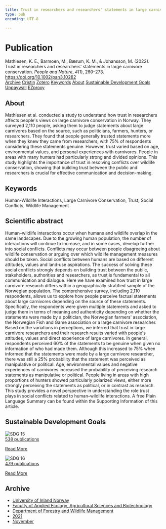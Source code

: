 ```yaml
---
title: Trust in researchers and researchers' statements in large carnivore conservation
type: pub
encoding: UTF-8

---
```

<h1>Publication</h1>
<article id="csl-bib-container-579DNC4V" class="csl-bib-container">
  <div class="csl-bib-body"> <div class="csl-entry">Mathiesen, K. E., Barmoen, M., Bærum, K. M., &#38; Johansson, M. (2022). Trust in researchers and researchers’ statements in large carnivore conservation. <i>People and Nature</i>, <i>4</i>(1), 260–273. <a href="https://doi.org/10.1002/pan3.10282">https://doi.org/10.1002/pan3.10282</a></div> </div>
  <div class="csl-bib-buttons">
    <a href="#taxonomy-article-579DNC4V" alt="archive" class="csl-bib-button">Archive</a>
    <a href="https://app.cristin.no/results/show.jsf?id=1959176" alt="Cristin" class="csl-bib-button">Cristin</a>
    <a href="http://zotero.org/groups/5881554/items/579DNC4V" alt="Zotero" class="csl-bib-button">Zotero</a>
    <a href="#keywords-article-579DNC4V" alt="keywords" class="csl-bib-button">Keywords</a>
    <a href="#about-article-579DNC4V" alt="about_pub" class="csl-bib-button">About</a>
    <a href="#sdg-article-579DNC4V" alt="sdg" class="csl-bib-button">Sustainable Development Goals</a>
    <a href="https://onlinelibrary.wiley.com/doi/pdfdirect/10.1002/pan3.10282" alt="Unpaywall" class="csl-bib-button">Unpaywall</a>
    <a href="https://onlinelibrary.wiley.com/doi/pdfdirect/10.1002/pan3.10282" alt="EZproxy" class="csl-bib-button">EZproxy</a>
  </div>
  <div id="csl-bib-meta-container-579DNC4V"></div>
</article>
<div id="csl-bib-meta-579DNC4V" class="csl-bib-meta">
  <article id="about-article-579DNC4V" class="about_pub-article">
    <h1>About</h1>
    Mathiesen et al. conducted a study to understand how trust in researchers affects people's views on large carnivore conservation in Norway. They surveyed 2,110 people, asking them to judge statements about large carnivores based on the source, such as politicians, farmers, hunters, or researchers. They found that people generally trusted statements more when they knew they came from researchers, with 75% of respondents considering these statements genuine. However, trust varied based on age, environmental values, and personal experiences with carnivores. People in areas with many hunters had particularly strong and divided opinions. This study highlights the importance of trust in resolving conflicts over wildlife conservation, showing that building trust between the public and researchers is crucial for effective communication and decision-making.
  </article>
  <article id="keywords-article-579DNC4V" class="keywords-article">
    <h1>Keywords</h1>
    Human-Wildlife Interactions, Large Carnivore Conservation, Trust, Social Conflicts, Wildlife Management
  </article>
  <article id="abstract-article-579DNC4V" class="abstract-article">
    <h1>Scientific abstract</h1>
    Human–wildlife interactions occur when humans and wildlife overlap in the same landscapes. Due to the growing human population, the number of interactions will continue to increase, and in some cases, develop further into social conflicts. Conflicts may occur between people disagreeing about wildlife conservation or arguing over which wildlife management measures should be taken. Social conflicts between humans are based on different attitudes, values and land‐use aspirations. The success of solving these social conflicts strongly depends on building trust between the public, stakeholders, authorities and researchers, as trust is fundamental to all communication and dialogue. Here we have examined how trust in large carnivore research differs within a geographically stratified sample of the Norwegian population. The comprehensive survey, including 2,110 respondents, allows us to explore how people perceive factual statements about large carnivores depending on the source of these statements. Specifically, the respondents were given multiple statements and asked to judge them in terms of meaning and authenticity depending on whether the statements were made by a politician, the Norwegian farmers' association, the Norwegian Fish and Game association or a large carnivore researcher. Based on the variations in perceptions, we inferred that trust in large carnivore researchers and their research results varied with people's attitudes, values and direct experience of large carnivores. In general, respondents perceived 60% of the statements to be genuine when given no information of who had made them. Although this increased to 75% when informed that the statements were made by a large carnivore researcher, there was still a 25% probability that the statement was perceived as manipulative or political. Age, environmental values and negative experiences of carnivores increased the probability of perceiving research statements as manipulative or political. People living in areas with high proportions of hunters showed particularly polarized views, either more strongly perceiving the statements as political, or in contrast as research. This study provides a novel perspective in understanding the role trust plays in social conflicts related to human–wildlife interactions. A free Plain Language Summary can be found within the Supporting Information of this article.
  </article>
  <article id="sdg-article-579DNC4V" class="sdg-article">
    <h1>Sustainable Development Goals</h1>
    <div class="sdg-container"><div id="sdg15" class="sdg">
        <img src="{{< params subfolder >}}images/sdg/sdg15_en.png" class="image" alt="SDG 15">
        <div class="sdg-overlay">
          <a href="/en/archive/?key=?sdg=15#archive" class="sdg-publication-count"><span>538</span> publications</a>
          <p><a href="https://sdgs.un.org/goals/goal15" class="sdg-read-more">Read More</a></p>
        </div>
      </div> <div id="sdg16" class="sdg">
        <img src="{{< params subfolder >}}images/sdg/sdg16_en.png" class="image" alt="SDG 16">
        <div class="sdg-overlay">
          <a href="/en/archive/?key=?sdg=16#archive" class="sdg-publication-count"><span>479</span> publications</a>
          <p><a href="https://sdgs.un.org/goals/goal16" class="sdg-read-more">Read More</a></p>
        </div>
      </div></div>
  </article>
  <article id="taxonomy-article-579DNC4V" class="taxonomy-article">
    <h1>Archive</h1>
    <ul>
      <li>
        <a href="/en/archive/?key=3DCRN523">University of Inland Norway</a>
      </li>
      <li>
        <a href="/en/archive/?key=T77LXH6D">Faculty of Applied Ecology, Agricultural Sciences and Biotechnology</a>
      </li>
      <li>
        <a href="/en/archive/?key=7TRARPE3">Department of Forestry and Wildlife Management</a>
      </li>
      <li>
        <a href="/en/archive/?key=5LT6Q2XL">2021</a>
      </li>
      <li>
        <a href="/en/archive/?key=XJI2FSP6">November</a>
      </li>
    </ul>
  </article>
</div>
